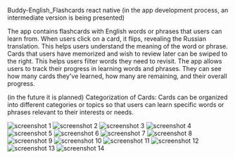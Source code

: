 Buddy-English_Flashcards react native
(in the app development process, an intermediate version is being presented)
 
The app contains  flashcards with English words or phrases that users can learn from. When users click on a card, it flips, revealing the Russian translation. This helps users understand the meaning of the word or phrase. Cards that users have memorized and wish to
review later can be swiped to the right.
This helps users filter words they need to revisit. The app allows users to track their progress in learning words and phrases. They can see how many 
cards they've learned, how many are remaining, and their overall progress.

(in the future it is planned) Categorization of Cards: Cards can be organized into different categories or topics so that users can learn specific words or phrases relevant to their interests or needs.



![screenshot 1](https://github.com/eshchukina/Buddy-English_Flashcards/blob/main/screenshot/Screenshot_20231007_151101.png)
![screenshot 2](https://github.com/eshchukina/Buddy-English_Flashcards/blob/main/screenshot/Screenshot_20231007_151124.png)
![screenshot 3](https://github.com/eshchukina/Buddy-English_Flashcards/blob/main/screenshot/Screenshot_20231007_151147.png)
![screenshot 4](https://github.com/eshchukina/Buddy-English_Flashcards/blob/main/screenshot/Screenshot_20231007_151233.png)
![screenshot 5](https://github.com/eshchukina/Buddy-English_Flashcards/blob/main/screenshot/Screenshot_20231007_151241.png)
![screenshot 6](https://github.com/eshchukina/Buddy-English_Flashcards/blob/main/screenshot/Screenshot_20231007_151254.png)
![screenshot 7](https://github.com/eshchukina/Buddy-English_Flashcards/blob/main/screenshot/Screenshot_20231007_151304.png)
![screenshot 8](https://github.com/eshchukina/Buddy-English_Flashcards/blob/main/screenshot/Screenshot_20231007_151314.png)
![screenshot 9](https://github.com/eshchukina/Buddy-English_Flashcards/blob/main/screenshot/Screenshot_20231007_151326.png)
![screenshot 10](https://github.com/eshchukina/Buddy-English_Flashcards/blob/main/screenshot/Screenshot_20231007_151355.png)
![screenshot 11](https://github.com/eshchukina/Buddy-English_Flashcards/blob/main/screenshot/Screenshot_20231007_151412.png)
![screenshot 12](https://github.com/eshchukina/Buddy-English_Flashcards/blob/main/screenshot/Screenshot_20231007_151533.png)
![screenshot 13](https://github.com/eshchukina/Buddy-English_Flashcards/blob/main/screenshot/Screenshot_20231007_151620.png)
![screenshot 14](https://github.com/eshchukina/Buddy-English_Flashcards/blob/main/screenshot/Screenshot_20231007_151626.png)
